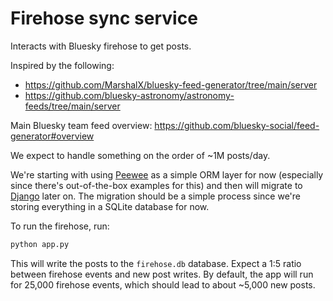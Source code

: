 # Firehose sync service
Interacts with Bluesky firehose to get posts.

Inspired by the following:
- https://github.com/MarshalX/bluesky-feed-generator/tree/main/server
- https://github.com/bluesky-astronomy/astronomy-feeds/tree/main/server

Main Bluesky team feed overview: https://github.com/bluesky-social/feed-generator#overview

We expect to handle something on the order of ~1M posts/day.

We're starting with using [Peewee](https://pypi.org/project/peewee/) as a simple ORM layer for now (especially since there's out-of-the-box examples for this) and then will migrate to [Django](https://www.djangoproject.com/) later on. The migration should be a simple process since we're storing everything in a SQLite database for now.

To run the firehose, run:

```python
python app.py
```

This will write the posts to the `firehose.db` database. Expect a 1:5 ratio between firehose events and new post writes. By default, the app will run for 25,000 firehose events, which should lead to about ~5,000 new posts.
